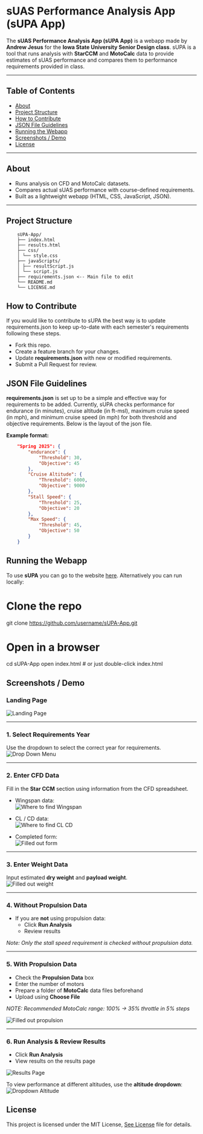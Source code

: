 #  sUAS Performance Analysis App (sUPA App)
The **sUAS Performance Analysis App (sUPA App)** is a webapp made by **Andrew Jesus** for the **Iowa State University Senior Design class**. sUPA is a tool that runs analysis with **StarCCM** and **MotoCalc** data to provide estimates of sUAS performance and compares them to performance requirements provided in class.

---

## Table of Contents
- [About](#-about)
- [Project Structure](#-project-structure)
- [How to Contribute](#-how-to-contribute)
- [JSON File Guidelines](#-json-file-guidelines)
- [Running the Webapp](#-running-the-webapp)
- [Screenshots / Demo](#-screenshots--demo)
- [License](#-license)

---

## About
- Runs analysis on CFD and MotoCalc datasets.  
- Compares actual sUAS performance with course-defined requirements.  
- Built as a lightweight webapp (HTML, CSS, JavaScript, JSON).
---

## Project Structure
```text
    sUPA-App/
    ├── index.html
    ├── results.html
    ├── css/
    │ └── style.css
    ├── javaScripts/
    │ ├── resultScript.js
    │ └── script.js
    ├── requirements.json <-- Main file to edit
    └── README.md
    └── LICENSE.md
```
## How to Contribute
If you would like to contribute to sUPA the best way is to update requirements.json to keep up-to-date with each semester's requirements following these steps.
- Fork this repo.  
- Create a feature branch for your changes.  
- Update **requirements.json** with new or modified requirements.  
- Submit a Pull Request for review. 

## JSON File Guidelines
**requirements.json** is set up to be a simple and effective way for requirements to be added. Currently, sUPA checks performance for endurance (in minutes), cruise altitude (in ft-msl), maximum cruise speed (in mph), and minimum cruise speed (in mph) for both threshold and objective requirements. Below is the layout of the json file.

**Example format:**
```json
    "Spring 2025": {
        "endurance": {
            "Threshold": 30,
            "Objective": 45
        },
        "Cruise Altitude": {
            "Threshold": 6000,
            "Objective": 9000
        },
        "Stall Speed": {
            "Threshold": 25,
            "Objective": 20
        },
        "Max Speed": {
            "Threshold": 45,
            "Objective": 50
        }
    }
```
## Running the Webapp
To use **sUPA** you can go to the website [here](https://babyheyzeus5.github.io/sUPA-App/).
Alternatively you can run locally:
# Clone the repo
git clone https://github.com/username/sUPA-App.git

# Open in a browser
cd sUPA-App
open index.html   # or just double-click index.html

## Screenshots / Demo

### Landing Page
![Landing Page](assets/demo_images/landingPage.png)

---

### 1. Select Requirements Year
Use the dropdown to select the correct year for requirements.  
![Drop Down Menu](assets/demo_images/dropdown.png)

---

### 2. Enter CFD Data
Fill in the **Star CCM** section using information from the CFD spreadsheet.  

- Wingspan data:  
  ![Where to find Wingspan](assets/demo_images/wingspanData.png)

- CL / CD data:  
  ![Where to find CL CD](assets/demo_images/CLCD_data.png)

- Completed form:  
  ![Filled out form](assets/demo_images/StarData.png)

---

### 3. Enter Weight Data
Input estimated **dry weight** and **payload weight**.  
![Filled out weight](assets/demo_images/weightData.png)

---

### 4. Without Propulsion Data
- If you are **not** using propulsion data:  
  - Click **Run Analysis**  
  - Review results  

*Note: Only the stall speed requirement is checked without propulsion data.*

---

### 5. With Propulsion Data
- Check the **Propulsion Data** box  
- Enter the number of motors  
- Prepare a folder of **MotoCalc** data files beforehand  
- Upload using **Choose File**  

*NOTE: Recommended MotoCalc range: 100% → 35% throttle in 5% steps*  

![Filled out propulsion](assets/demo_images/propData.png)

---

### 6. Run Analysis & Review Results
- Click **Run Analysis**  
- View results on the results page  

![Results Page](assets/demo_images/results%20page.png)

To view performance at different altitudes, use the **altitude dropdown**:  
![Dropdown Altitude](assets/demo_images/altitudeSelect.png)

## License

This project is licensed under the MIT License, [See License](/LICENSE.md)
 file for details.